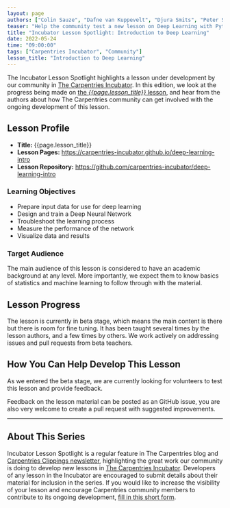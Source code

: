 ```yaml
---
layout: page
authors: ["Colin Sauze", "Dafne van Kuppevelt", "Djura Smits", "Peter Steinbach"]
teaser: "Help the community test a new lesson on Deep Learning with Python."
title: "Incubator Lesson Spotlight: Introduction to Deep Learning"
date: 2022-05-24
time: "09:00:00"
tags: ["Carpentries Incubator", "Community"]
lesson_title: "Introduction to Deep Learning"
---
```


The Incubator Lesson Spotlight highlights a lesson under development by our community in [The Carpentries Incubator][incubator]. In this edition, we look at the progress being made on [the _{{page.lesson_title}}_ lesson][lesson-pages], and hear from the authors about how The Carpentries community can get involved with the ongoing development of this lesson.

## Lesson Profile

* **Title:** {{page.lesson_title}}
* **Lesson Pages:** https://carpentries-incubator.github.io/deep-learning-intro
* **Lesson Repository:** https://github.com/carpentries-incubator/deep-learning-intro

### Learning Objectives

* Prepare input data for use for deep learning 
* Design and train a Deep Neural Network 
* Troubleshoot the learning process 
* Measure the performance of the network 
* Visualize data and results

### Target Audience

The main audience of this lesson is considered to have an academic background at any level. More importantly, we expect them to know basics of statistics and machine learning to follow through with the material.

## Lesson Progress

The lesson is currently in beta stage, which means the main content is there but there is room for fine tuning. It has been taught several times by the lesson authors, and a few times by others. We work actively on addressing issues and pull requests from beta teachers.

## How You Can Help Develop This Lesson

As we entered the beta stage, we are currently looking for volunteers to test this lesson and provide feedback.

Feedback on the lesson material can be posted as an GitHub issue, you are also very welcome to create a pull request with suggested improvements.

------

## About This Series

Incubator Lesson Spotlight is a regular feature in The Carpentries blog and [Carpentries Clippings newsletter][newsletter], highlighting the great work our community is doing to develop new lessons in [The Carpentries Incubator][incubator]. Developers of any lesson in the Incubator are encouraged to submit details about their material for inclusion in the series. If you would like to increase the visibility of your lesson and encourage Carpentries community members to contribute to its ongoing development, [fill in this short form][ils-form]. 

<!-- link references -->
[ils-form]: https://forms.gle/cCuLATAEomfdFejs9
[incubator]: https://github.com/carpentries-incubator/
[lesson-pages]: https://carpentries-incubator.github.io/deep-learning-intro
[newsletter]: https://carpentries.org/newsletter/
